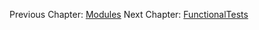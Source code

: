 
Previous Chapter: [Modules](/docs/03-Modules)
Next Chapter: [FunctionalTests](/docs/05-FunctionalTests)